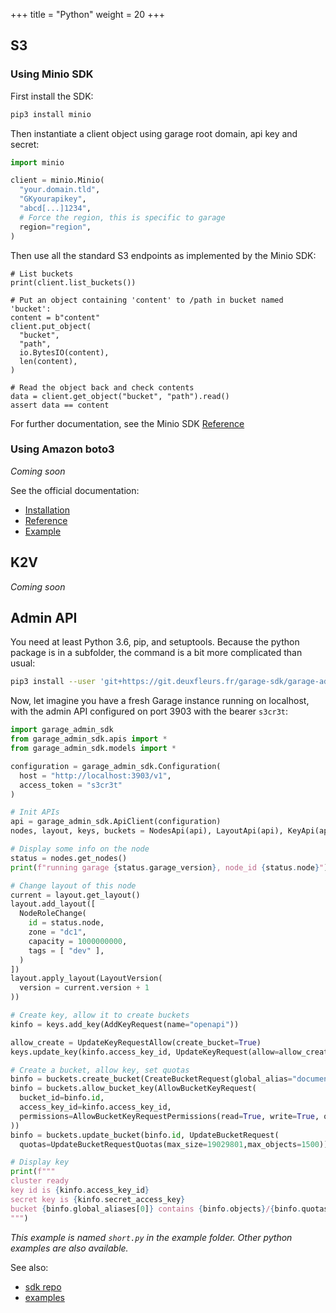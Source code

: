 +++
title = "Python"
weight = 20
+++

## S3

### Using Minio SDK

First install the SDK:

```bash
pip3 install minio
```

Then instantiate a client object using garage root domain, api key and secret:

```python
import minio

client = minio.Minio(
  "your.domain.tld",
  "GKyourapikey",
  "abcd[...]1234",
  # Force the region, this is specific to garage
  region="region",
)
```

Then use all the standard S3 endpoints as implemented by the Minio SDK:

```
# List buckets
print(client.list_buckets())

# Put an object containing 'content' to /path in bucket named 'bucket':
content = b"content"
client.put_object(
  "bucket",
  "path",
  io.BytesIO(content),
  len(content),
)

# Read the object back and check contents
data = client.get_object("bucket", "path").read()
assert data == content
```

For further documentation, see the Minio SDK
[Reference](https://docs.min.io/docs/python-client-api-reference.html)

### Using Amazon boto3

*Coming soon*

See the official documentation:
  - [Installation](https://boto3.amazonaws.com/v1/documentation/api/latest/guide/quickstart.html)
  - [Reference](https://boto3.amazonaws.com/v1/documentation/api/latest/reference/services/s3.html)
  - [Example](https://boto3.amazonaws.com/v1/documentation/api/latest/guide/s3-uploading-files.html)

## K2V

*Coming soon*

## Admin API

You need at least Python 3.6, pip, and setuptools.
Because the python package is in a subfolder, the command is a bit more complicated than usual:

```bash
pip3 install --user 'git+https://git.deuxfleurs.fr/garage-sdk/garage-admin-sdk-python'
```

Now, let imagine you have a fresh Garage instance running on localhost, with the admin API configured on port 3903 with the bearer `s3cr3t`:

```python
import garage_admin_sdk
from garage_admin_sdk.apis import *
from garage_admin_sdk.models import *

configuration = garage_admin_sdk.Configuration(
  host = "http://localhost:3903/v1",
  access_token = "s3cr3t"
)

# Init APIs
api = garage_admin_sdk.ApiClient(configuration)
nodes, layout, keys, buckets = NodesApi(api), LayoutApi(api), KeyApi(api), BucketApi(api)

# Display some info on the node
status = nodes.get_nodes()
print(f"running garage {status.garage_version}, node_id {status.node}")

# Change layout of this node
current = layout.get_layout()
layout.add_layout([
  NodeRoleChange(
    id = status.node,
    zone = "dc1",
    capacity = 1000000000,
    tags = [ "dev" ],
  )
])
layout.apply_layout(LayoutVersion(
  version = current.version + 1
))

# Create key, allow it to create buckets
kinfo = keys.add_key(AddKeyRequest(name="openapi"))

allow_create = UpdateKeyRequestAllow(create_bucket=True)
keys.update_key(kinfo.access_key_id, UpdateKeyRequest(allow=allow_create))

# Create a bucket, allow key, set quotas
binfo = buckets.create_bucket(CreateBucketRequest(global_alias="documentation"))
binfo = buckets.allow_bucket_key(AllowBucketKeyRequest(
  bucket_id=binfo.id,
  access_key_id=kinfo.access_key_id,
  permissions=AllowBucketKeyRequestPermissions(read=True, write=True, owner=True),
))
binfo = buckets.update_bucket(binfo.id, UpdateBucketRequest(
  quotas=UpdateBucketRequestQuotas(max_size=19029801,max_objects=1500)))

# Display key
print(f"""
cluster ready
key id is {kinfo.access_key_id}
secret key is {kinfo.secret_access_key}
bucket {binfo.global_aliases[0]} contains {binfo.objects}/{binfo.quotas.max_objects} objects
""")
```

*This example is named `short.py` in the example folder. Other python examples are also available.*

See also:
 - [sdk repo](https://git.deuxfleurs.fr/garage-sdk/garage-admin-sdk-python)
 - [examples](https://git.deuxfleurs.fr/garage-sdk/garage-admin-sdk-generator/src/branch/main/example/python)

